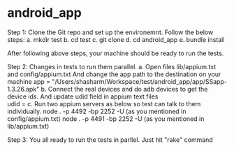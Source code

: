 # android_app

Step 1: Clone the Git repo and set up the environemnt. Follow the below steps:
 a. mkdir test
 b. cd test
 c. git clone
 d. cd android_app
 e. bundle install
 
 After following above steps, your machine should be ready to run the tests.
 
 Step 2: Changes in tests to run them parallel.
 a. Open files lib/appium.txt and config/appium.txt
    And change the app path to the destination on your machine
    app = "/Users/shasharm/Workspace/test/android_app/app/SSapp-1.3.26.apk"
 b. Connect the real devices and do adb devices to get the device ids. And update udid field in appium text files   
    udid = <device-id>
 c. Run two appium servers as below so test can talk to them individually.
    node . -p 4492 -bp 2252 -U <udid>(as you mentioned in config/appium.txt)
    node . -p 4491 -bp 2252 -U <udid>(as you mentioned in lib/appium.txt)
    
Step 3: You all ready to run the tests in parllel. Just hit "rake" command 
    

